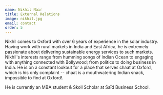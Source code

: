 ```yaml
---
name: Nikhil Nair
title: External Relations
image: nikhil.jpg
email: contact
order: 5
---
```


Nikhil comes to Oxford with over 6 years of experience in the solar industry. Having work with rural markets in India and East Africa, he is extremely passionate about delivering sustainable energy services to such markets. Nikhil's interests range from humming songs of Indian Ocean to engaging with anything connected with Bollywood; from politics to doing business in India. He is on a constant lookout for a place that serves chaat at Oxford, which is his only complaint -- chaat is a mouthwatering Indian snack, impossible to find at Oxford!.

He is currently an MBA student & Skoll Scholar at Saïd Business School.

